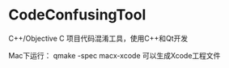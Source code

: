 # CodeConfusingTool

C++/Objective C 项目代码混淆工具，使用C++和Qt开发  

Mac下运行：
qmake -spec macx-xcode
可以生成Xcode工程文件

